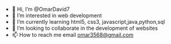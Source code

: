 - 👋 Hi, I’m @OmarDavid7
- 👀 I’m interested in web development
- 🌱 I’m currently learning html5, css3, javascript,java,python,sql
- 💞️ I’m looking to collaborate in the development of websites
- 📫 How to reach me email omar3568@gmail.com

<!---
OmarDavid7/OmarDavid7 is a ✨ special ✨ repository because its `README.md` (this file) appears on your GitHub profile.
You can click the Preview link to take a look at your changes.
--->
